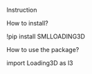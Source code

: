 Instruction 

How to install?

!pip install SMLLOADING3D

How to use the package?

import Loading3D as l3







